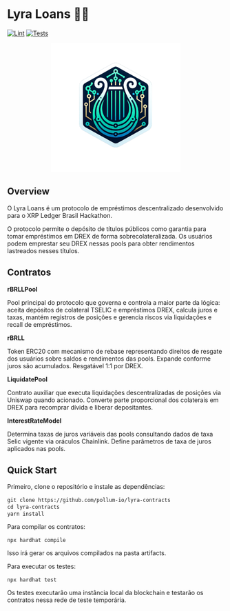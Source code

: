# Lyra Loans 🌌🔭
[![Lint](https://github.com/pollum-io/lyra-contracts/actions/workflows/lint.yml/badge.svg)](https://github.com/pollum-io/lyra-contracts/actions/workflows/lint.yml)
[![Tests](https://github.com/pollum-io/lyra-contracts/actions/workflows/tests.yml/badge.svg)](https://github.com/pollum-io/lyra-contracts/actions/workflows/tests.yml)

<p align="center"> <img src="img/lyra.png" width="300" alt="Lyra Loans"> </p>

## Overview
O Lyra Loans é um protocolo de empréstimos descentralizado desenvolvido para o XRP Ledger Brasil Hackathon.

O protocolo permite o depósito de títulos públicos como garantia para tomar empréstimos em DREX de forma sobrecolateralizada. Os usuários podem emprestar seu DREX nessas pools para obter rendimentos lastreados nesses títulos.

## Contratos

**rBRLLPool**

Pool principal do protocolo que governa e controla a maior parte da lógica: aceita depósitos de colateral TSELIC e empréstimos DREX, calcula juros e taxas, mantém registros de posições e gerencia riscos via liquidações e recall de empréstimos.

**rBRLL**

Token ERC20 com mecanismo de rebase representando direitos de resgate dos usuários sobre saldos e rendimentos das pools. Expande conforme juros são acumulados. Resgatável 1:1 por DREX.

**LiquidatePool**

Contrato auxiliar que executa liquidações descentralizadas de posições via Uniswap quando acionado. Converte parte proporcional dos colaterais em DREX para recomprar dívida e liberar depositantes.

**InterestRateModel**

Determina taxas de juros variáveis das pools consultando dados de taxa Selic vigente via oráculos Chainlink. Define parâmetros de taxa de juros aplicados nas pools.

## Quick Start
Primeiro, clone o repositório e instale as dependências:
```shell
git clone https://github.com/pollum-io/lyra-contracts
cd lyra-contracts
yarn install
```

Para compilar os contratos:
```shell
npx hardhat compile
```
Isso irá gerar os arquivos compilados na pasta artifacts.

Para executar os testes:
```shell
npx hardhat test
```
Os testes executarão uma instância local da blockchain e testarão os contratos nessa rede de teste temporária.